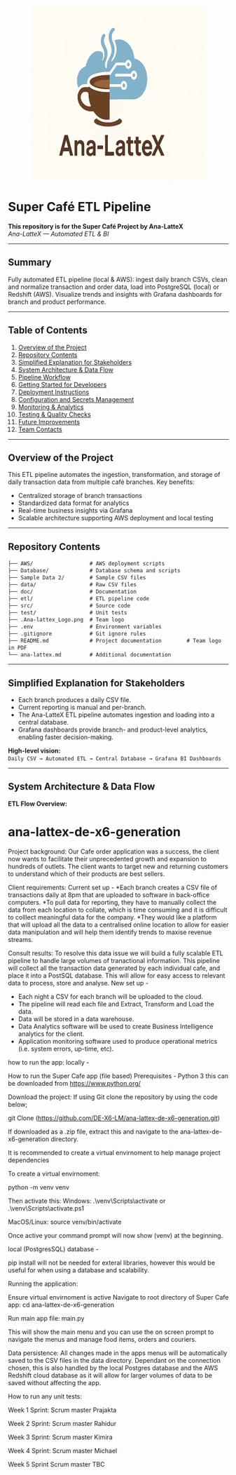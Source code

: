 <p align="center">
  <img src="Ana-lattex_Logo.png" alt="Ana-LatteX Logo" width="400" height="400"/>
</p>

# Super Café ETL Pipeline

**This repository is for the Super Café Project by Ana-LatteX**  
*Ana-LatteX — Automated ETL & BI*

---

## Summary
Fully automated ETL pipeline (local & AWS): ingest daily branch CSVs, clean and normalize transaction and order data, load into PostgreSQL (local) or Redshift (AWS). Visualize trends and insights with Grafana dashboards for branch and product performance.

---

## Table of Contents
1. [Overview of the Project](#overview-of-the-project)  
2. [Repository Contents](#repository-contents)  
3. [Simplified Explanation for Stakeholders](#simplified-explanation-for-stakeholders)  
4. [System Architecture & Data Flow](#system-architecture--data-flow)  
5. [Pipeline Workflow](#pipeline-workflow)  
6. [Getting Started for Developers](#getting-started-for-developers)  
7. [Deployment Instructions](#deployment-instructions)  
8. [Configuration and Secrets Management](#configuration-and-secrets-management)  
9. [Monitoring & Analytics](#monitoring--analytics)  
10. [Testing & Quality Checks](#testing--quality-checks)  
11. [Future Improvements](#future-improvements)  
12. [Team Contacts](#team-contacts)  

---

## Overview of the Project
This ETL pipeline automates the ingestion, transformation, and storage of daily transaction data from multiple café branches. Key benefits:

- Centralized storage of branch transactions  
- Standardized data format for analytics  
- Real-time business insights via Grafana  
- Scalable architecture supporting AWS deployment and local testing  

---

## Repository Contents

```.
├── AWS/                  # AWS deployment scripts
├── Database/             # Database schema and scripts
├── Sample Data 2/        # Sample CSV files
├── data/                 # Raw CSV files
├── doc/                  # Documentation
├── etl/                  # ETL pipeline code
├── src/                  # Source code
├── test/                 # Unit tests
├── .Ana-lattex_Logo.png  # Team logo
├── .env                  # Environment variables
├── .gitignore            # Git ignore rules
├── README.md             # Project documentation        # Team logo in PDF
└── ana-lattex.md         # Additional documentation
```


---

## Simplified Explanation for Stakeholders
- Each branch produces a daily CSV file.  
- Current reporting is manual and per-branch.  
- The Ana-LatteX ETL pipeline automates ingestion and loading into a central database.  
- Grafana dashboards provide branch- and product-level analytics, enabling faster decision-making.  

**High-level vision:**  
`Daily CSV → Automated ETL → Central Database → Grafana BI Dashboards`

---

## System Architecture & Data Flow

**ETL Flow Overview:**





# ana-lattex-de-x6-generation

Project background: 
Our Cafe order application was a success, the client now wants to facilitate their unprecedented growth and expansion to hundreds of outlets.
The client wants to target new and returning customers to understand which of their products are best sellers.

Client requirements:
Current set up - 
*Each branch creates a CSV file of transactions daily at 8pm that are uploaded to software in back-office computers.
*To pull data for reporting, they have to manually collect the data from each location to collate, which is time consuming and it is difficult to colllect meaningful data for the company. 
*They would like a platform that will upload all the data to a centralised online location to allow for easier data manipulation and will help them identify trends to maxise revenue streams.

Consult results:
To resolve this data issue we will build a fully scalable ETL pipeline to handle large volumes of tranactional information.
This pipeline will collect all the transaction data generated by each individual cafe, and place it into a PostSQL database.
This will allow for easy access to relevant data to process, store and analyse.
New set up - 
* Each night a CSV for each branch will be uploaded to the cloud.
* The pipeline will read each file and Extract, Transform and Load the data.
* Data will be stored in a data warehouse.
* Data Analytics software will be used to create Business Intelligence analytics for the client.
* Application monitoring software used to produce operational metrics (i.e. system errors, up-time, etc).

how to run the app:
locally -

How to run the Super Cafe app (file based) Prerequisites - Python 3 this can be downloaded from https://www.python.org/

Download the project: If using Git clone the repository by using the code below;

git Clone (https://github.com/DE-X6-LM/ana-lattex-de-x6-generation.git)

If downloaded as a .zip file, extract this and navigate to the ana-lattex-de-x6-generation directory.

It is recommended to create a virtual envirnoment to help manage project dependencies

To create a virtual envirnoment:

python -m venv venv

Then activate this: Windows: .\venv\Scripts\activate or .\venv\Scripts\activate.ps1

MacOS/Linux: source venv/bin/activate

Once active your command prompt will now show (venv) at the beginning.

local (PostgresSQL) database -

pip install will not be needed for exteral libraries, however this would be useful for when using a database and scalability.

Running the application:

Ensure virtual envirnoment is active
Navigate to root directory of Super Cafe app:
cd ana-lattex-de-x6-generation

Run main app file:
main.py

This will show the main menu and you can use the on screen prompt to navigate the menus and manage food items, orders and couriers.

Data persistence:
All changes made in the apps menus will be automatically saved to the CSV files in the data directory. Dependant on the connection chosen, this is also handled by the local Postgres database and the AWS Redshift cloud database as it will allow for larger volumes of data to be saved without affecting the app.

How to run any unit tests:



Week 1 Sprint:
Scrum master Prajakta 

Week 2 Sprint:
Scrum master Rahidur

Week 3 Sprint:
Scrum master Kimira

Week 4 Sprint:
Scrum master Michael

Week 5 Sprint 
Scrum master TBC


